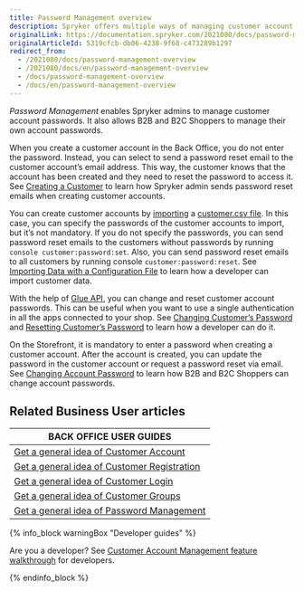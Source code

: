 ```yaml
---
title: Password Management overview
description: Spryker offers multiple ways of managing customer account passwords.
originalLink: https://documentation.spryker.com/2021080/docs/password-management-overview
originalArticleId: 5319cfcb-db06-4238-9f68-c473289b1297
redirect_from:
  - /2021080/docs/password-management-overview
  - /2021080/docs/en/password-management-overview
  - /docs/password-management-overview
  - /docs/en/password-management-overview
---
```


*Password Management* enables Spryker admins to manage customer account passwords. It also allows B2B and B2C Shoppers to manage their own account passwords.

When you create a customer account in the Back Office, you do not enter the password. Instead, you can select to send a password reset email to the customer account’s email address. This way, the customer knows that the account has been created and they need to reset the password to access it. See [Creating a Customer](/docs/scos/user/back-office-user-guides/{{page.version}}/customer/customer-customer-access-customer-groups/managing-customers.html#creating-a-customer) to learn how Spryker admin sends password reset emails when creating customer accounts.

You can create customer accounts by [importing](/docs/scos/dev/data-import/{{page.version}}/importing-data-with-a-configuration-file.html#console-commands-to-run-import) a [customer.csv file](/docs/scos/dev/data-import/{{page.version}}/data-import-categories/commerce-setup/file-details-customer.csv.html). In this case, you can specify the passwords of the customer accounts to import, but it’s not mandatory. If you do not specify the passwords, you can send password reset emails to the customers without passwords by running `console customer:password:set`. Also, you can send password reset emails to all customers by running console `customer:password:reset`. See [Importing Data with a Configuration File](/docs/scos/dev/data-import/{{page.version}}/importing-data-with-a-configuration-file.html#importing-data-with-a-configuration-file) to learn how a developer can import customer data.

With the help of [Glue API](/docs/scos/dev/glue-api-guides/{{page.version}}/glue-rest-api.html), you can change and reset customer account passwords. This can be useful when you want to use a single authentication in all the apps connected to your shop. See [Changing Customer’s Password](/docs/scos/dev/glue-api-guides/{{page.version}}/managing-customers/managing-customer-passwords.html#change-a-customer-s-password) and [Resetting Customer’s Password](/docs/scos/dev/glue-api-guides/{{page.version}}/managing-customers/managing-customer-passwords.html#reset-a-customers-password) to learn how a developer can do it.

On the Storefront, it is mandatory to enter a password when creating a customer account. After the account is created, you can update the password in the customer account or request a password reset via email. See [Changing Account Password](/docs/scos/user/features/{{page.version}}/customer-account-management-feature-overview/customer-accounts-overview.html#changing-customer-account-password) to learn how B2B and B2C Shoppers can change account passwords.

## Related Business User articles

|BACK OFFICE USER GUIDES|
|---|
| [Get a general idea of Customer Account](/docs/scos/user/features/{{page.version}}/customer-account-management-feature-overview/customer-accounts-overview.html)  |
| [Get a general idea of Customer Registration](/docs/scos/user/features/{{page.version}}/customer-account-management-feature-overview/customer-registration-overview.html)   |
| [Get a general idea of Customer Login](/docs/scos/user/features/{{page.version}}/customer-account-management-feature-overview/customer-login-overview.html)  |
| [Get a general idea of Customer Groups](/docs/scos/user/features/{{page.version}}/customer-account-management-feature-overview/customer-groups-overview.html)   |
| [Get a general idea of Password Management](/docs/scos/user/features/{{page.version}}/customer-account-management-feature-overview/password-management-overview.html)  |

{% info_block warningBox "Developer guides" %}

Are you a developer? See [Customer Account Management feature walkthrough](/docs/scos/dev/feature-walkthroughs/{{page.version}}/customer-account-management-feature-walkthrough/customer-account-management-feature-walkthrough.html) for developers.

{% endinfo_block %}
